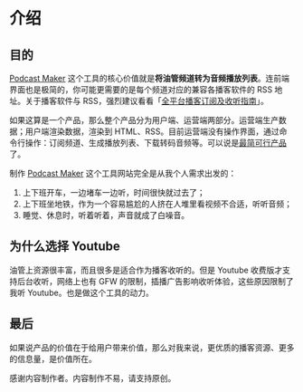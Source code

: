 # 介绍

## 目的

[Podcast Maker](https://pcmaker.club/) 这个工具的核心价值就是**将油管频道转为音频播放列表**。连前端界面也是极简的，你可能更需要的是每个频道对应的兼容各播客软件的 RSS 地址。关于播客软件与 RSS，强烈建议看看「[全平台播客订阅及收听指南](https://sspai.com/post/57960)」。

如果这算是一个产品，那么整个产品分为用户端、运营端两部分。运营端生产数据；用户端渲染数据，渲染到 HTML、RSS。目前运营端没有操作界面，通过命令行操作：订阅频道、生成播放列表、下载转码音频等。可以说是[最简可行产品](https://en.wikipedia.org/wiki/Minimum_viable_product)了。

制作 [Podcast Maker](https://pcmaker.club/) 这个工具网站完全是从我个人需求出发的：

1. 上下班开车，一边堵车一边听，时间很快就过去了；
2. 上下班坐地铁，作为一个容易尴尬的人挤在人堆里看视频不合适，听听音频；
3. 睡觉、休息时，听着听着，声音就成了白噪音。

## 为什么选择 Youtube

油管上资源很丰富，而且很多是适合作为播客收听的。但是 Youtube 收费版才支持后台收听，网络上也有 GFW 的限制，插播广告影响收听体验，这些原因限制了我听 Youtube。也是做这个工具的动力。

## 最后

如果说产品的价值在于给用户带来价值，那么对我来说，更优质的播客资源、更多的信息量，是价值所在。

感谢内容制作者。内容制作不易，请支持原创。







